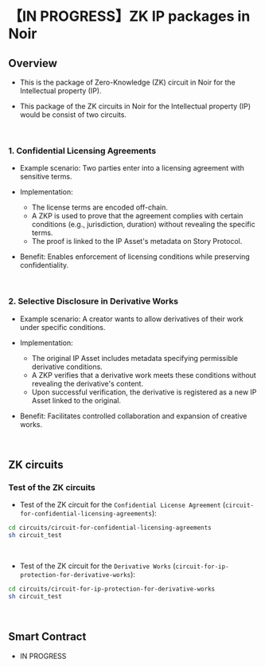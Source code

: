 # 【IN PROGRESS】ZK IP packages in Noir

## Overview

- This is the package of Zero-Knowledge (ZK) circuit in Noir for the Intellectual property (IP).

- This package of the ZK circuits in Noir for the Intellectual property (IP) would be consist of two circuits.

<br>

### 1. Confidential Licensing Agreements
- Example scenario: Two parties enter into a licensing agreement with sensitive terms.

- Implementation:
  - The license terms are encoded off-chain.
  - A ZKP is used to prove that the agreement complies with certain conditions (e.g., jurisdiction, duration) without revealing the specific terms.
  - The proof is linked to the IP Asset's metadata on Story Protocol.

- Benefit: Enables enforcement of licensing conditions while preserving confidentiality.

<br>

### 2. Selective Disclosure in Derivative Works

- Example scenario: A creator wants to allow derivatives of their work under specific conditions.

- Implementation:
  - The original IP Asset includes metadata specifying permissible derivative conditions.
  - A ZKP verifies that a derivative work meets these conditions without revealing the derivative's content.
  - Upon successful verification, the derivative is registered as a new IP Asset linked to the original.

- Benefit: Facilitates controlled collaboration and expansion of creative works.



<br>


## ZK circuits

### Test of the ZK circuits
- Test of the ZK circuit for the `Confidential License Agreement` (`circuit-for-confidential-licensing-agreements`):
```bash
cd circuits/circuit-for-confidential-licensing-agreements
sh circuit_test
```

<br>

- Test of the ZK circuit for the `Derivative Works` (`circuit-for-ip-protection-for-derivative-works`):
```bash
cd circuits/circuit-for-ip-protection-for-derivative-works
sh circuit_test
```

<br>

## Smart Contract

- IN PROGRESS